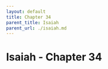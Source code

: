 ```yaml
---
layout: default
title: Chapter 34
parent_title: Isaiah
parent_url: ./isaiah.md
---
```


# Isaiah - Chapter 34
